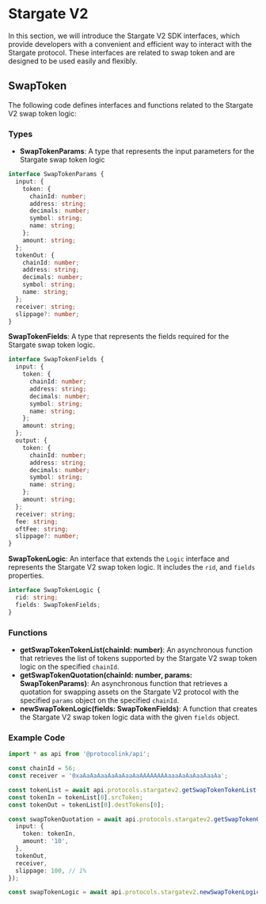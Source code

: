# Stargate V2

In this section, we will introduce the Stargate V2 SDK interfaces, which provide developers with a convenient and efficient way to interact with the Stargate protocol. These interfaces are related to swap token and are designed to be used easily and flexibly.

## SwapToken

The following code defines interfaces and functions related to the Stargate V2 swap token logic:

### Types

* **SwapTokenParams**: A type that represents the input parameters for the Stargate swap token logic

```typescript
interface SwapTokenParams {
  input: {
    token: {
      chainId: number;
      address: string;
      decimals: number;
      symbol: string;
      name: string;
    };
    amount: string;
  };
  tokenOut: {
    chainId: number;
    address: string;
    decimals: number;
    symbol: string;
    name: string;
  };
  receiver: string;
  slippage?: number;
}
```

**SwapTokenFields**: A type that represents the fields required for the Stargate swap token logic.

```typescript
interface SwapTokenFields {
  input: {
    token: {
      chainId: number;
      address: string;
      decimals: number;
      symbol: string;
      name: string;
    };
    amount: string;
  };
  output: {
    token: {
      chainId: number;
      address: string;
      decimals: number;
      symbol: string;
      name: string;
    };
    amount: string;
  };
  receiver: string;
  fee: string;
  oftFee: string;
  slippage?: number;
}
```

**SwapTokenLogic**: An interface that extends the `Logic` interface and represents the Stargate V2 swap token logic. It includes the `rid`, and `fields` properties.

```typescript
interface SwapTokenLogic {
  rid: string;
  fields: SwapTokenFields;
}
```

### Functions

* **getSwapTokenTokenList(chainId: number)**: An asynchronous function that retrieves the list of tokens supported by the Stargate V2 swap token logic on the specified `chainId`.
* **getSwapTokenQuotation(chainId: number, params: SwapTokenParams)**: An asynchronous function that retrieves a quotation for swapping assets on the Stargate V2 protocol with the specified `params` object on the specified `chainId`.
* **newSwapTokenLogic(fields: SwapTokenFields)**: A function that creates the Stargate V2 swap token logic data with the given `fields` object.

### Example Code

```typescript
import * as api from '@protocolink/api';

const chainId = 56;
const receiver = '0xaAaAaAaaAaAaAaaAaAAAAAAAAaaaAaAaAaaAaaAa';

const tokenList = await api.protocols.stargatev2.getSwapTokenTokenList(chainId);
const tokenIn = tokenList[0].srcToken;
const tokenOut = tokenList[0].destTokens[0];

const swapTokenQuotation = await api.protocols.stargatev2.getSwapTokenQuotation(chainId, {
  input: {
    token: tokenIn,
    amount: '10',
  },
  tokenOut,
  receiver,
  slippage: 100, // 1%
});

const swapTokenLogic = await api.protocols.stargatev2.newSwapTokenLogic(swapTokenQuotation);
```
